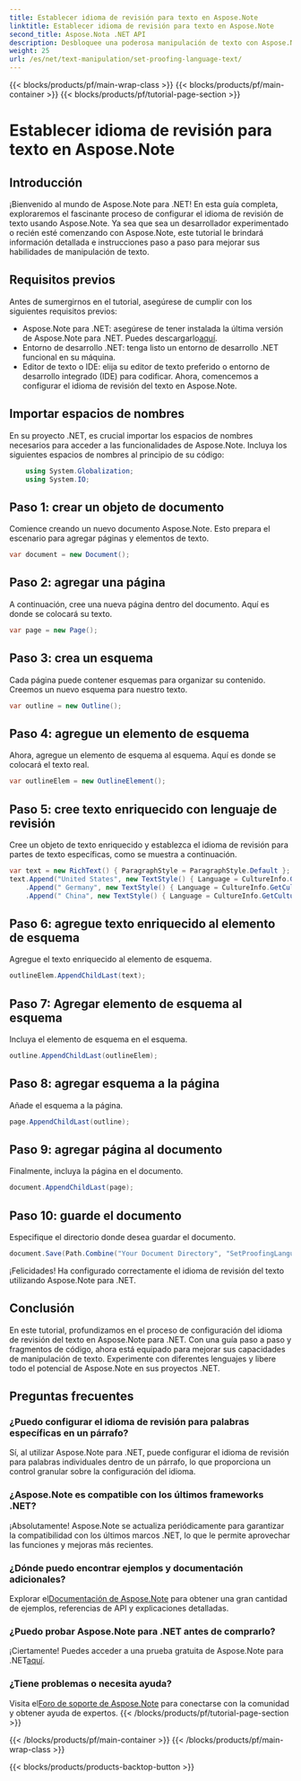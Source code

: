 ```yaml
---
title: Establecer idioma de revisión para texto en Aspose.Note
linktitle: Establecer idioma de revisión para texto en Aspose.Note
second_title: Aspose.Nota .NET API
description: Desbloquee una poderosa manipulación de texto con Aspose.Note para .NET. Configure el idioma de revisión sin esfuerzo con una guía paso a paso. ¡Mejore sus proyectos .NET ahora!
weight: 25
url: /es/net/text-manipulation/set-proofing-language-text/
---
```


{{< blocks/products/pf/main-wrap-class >}}
{{< blocks/products/pf/main-container >}}
{{< blocks/products/pf/tutorial-page-section >}}

# Establecer idioma de revisión para texto en Aspose.Note

## Introducción
¡Bienvenido al mundo de Aspose.Note para .NET! En esta guía completa, exploraremos el fascinante proceso de configurar el idioma de revisión de texto usando Aspose.Note. Ya sea que sea un desarrollador experimentado o recién esté comenzando con Aspose.Note, este tutorial le brindará información detallada e instrucciones paso a paso para mejorar sus habilidades de manipulación de texto.
## Requisitos previos
Antes de sumergirnos en el tutorial, asegúrese de cumplir con los siguientes requisitos previos:
- Aspose.Note para .NET: asegúrese de tener instalada la última versión de Aspose.Note para .NET. Puedes descargarlo[aquí](https://releases.aspose.com/note/net/).
- Entorno de desarrollo .NET: tenga listo un entorno de desarrollo .NET funcional en su máquina.
- Editor de texto o IDE: elija su editor de texto preferido o entorno de desarrollo integrado (IDE) para codificar.
Ahora, comencemos a configurar el idioma de revisión del texto en Aspose.Note.
## Importar espacios de nombres
En su proyecto .NET, es crucial importar los espacios de nombres necesarios para acceder a las funcionalidades de Aspose.Note. Incluya los siguientes espacios de nombres al principio de su código:
```csharp
    using System.Globalization;
    using System.IO;
```
## Paso 1: crear un objeto de documento
Comience creando un nuevo documento Aspose.Note. Esto prepara el escenario para agregar páginas y elementos de texto.
```csharp
var document = new Document();
```
## Paso 2: agregar una página
A continuación, cree una nueva página dentro del documento. Aquí es donde se colocará su texto.
```csharp
var page = new Page();
```
## Paso 3: crea un esquema
Cada página puede contener esquemas para organizar su contenido. Creemos un nuevo esquema para nuestro texto.
```csharp
var outline = new Outline();
```
## Paso 4: agregue un elemento de esquema
Ahora, agregue un elemento de esquema al esquema. Aquí es donde se colocará el texto real.
```csharp
var outlineElem = new OutlineElement();
```
## Paso 5: cree texto enriquecido con lenguaje de revisión
Cree un objeto de texto enriquecido y establezca el idioma de revisión para partes de texto específicas, como se muestra a continuación.
```csharp
var text = new RichText() { ParagraphStyle = ParagraphStyle.Default };
text.Append("United States", new TextStyle() { Language = CultureInfo.GetCultureInfo("en-US") })
    .Append(" Germany", new TextStyle() { Language = CultureInfo.GetCultureInfo("de-DE") })
    .Append(" China", new TextStyle() { Language = CultureInfo.GetCultureInfo("zh-CN") });
```
## Paso 6: agregue texto enriquecido al elemento de esquema
Agregue el texto enriquecido al elemento de esquema.
```csharp
outlineElem.AppendChildLast(text);
```
## Paso 7: Agregar elemento de esquema al esquema
Incluya el elemento de esquema en el esquema.
```csharp
outline.AppendChildLast(outlineElem);
```
## Paso 8: agregar esquema a la página
Añade el esquema a la página.
```csharp
page.AppendChildLast(outline);
```
## Paso 9: agregar página al documento
Finalmente, incluya la página en el documento.
```csharp
document.AppendChildLast(page);
```
## Paso 10: guarde el documento
Especifique el directorio donde desea guardar el documento.
```csharp
document.Save(Path.Combine("Your Document Directory", "SetProofingLanguageForText.one"));
```
¡Felicidades! Ha configurado correctamente el idioma de revisión del texto utilizando Aspose.Note para .NET.
## Conclusión
En este tutorial, profundizamos en el proceso de configuración del idioma de revisión del texto en Aspose.Note para .NET. Con una guía paso a paso y fragmentos de código, ahora está equipado para mejorar sus capacidades de manipulación de texto. Experimente con diferentes lenguajes y libere todo el potencial de Aspose.Note en sus proyectos .NET.

## Preguntas frecuentes
### ¿Puedo configurar el idioma de revisión para palabras específicas en un párrafo?
Sí, al utilizar Aspose.Note para .NET, puede configurar el idioma de revisión para palabras individuales dentro de un párrafo, lo que proporciona un control granular sobre la configuración del idioma.
### ¿Aspose.Note es compatible con los últimos frameworks .NET?
¡Absolutamente! Aspose.Note se actualiza periódicamente para garantizar la compatibilidad con los últimos marcos .NET, lo que le permite aprovechar las funciones y mejoras más recientes.
### ¿Dónde puedo encontrar ejemplos y documentación adicionales?
 Explorar el[Documentación de Aspose.Note](https://reference.aspose.com/note/net/) para obtener una gran cantidad de ejemplos, referencias de API y explicaciones detalladas.
### ¿Puedo probar Aspose.Note para .NET antes de comprarlo?
 ¡Ciertamente! Puedes acceder a una prueba gratuita de Aspose.Note para .NET[aquí](https://releases.aspose.com/).
### ¿Tiene problemas o necesita ayuda?
 Visita el[Foro de soporte de Aspose.Note](https://forum.aspose.com/c/note/28) para conectarse con la comunidad y obtener ayuda de expertos.
{{< /blocks/products/pf/tutorial-page-section >}}

{{< /blocks/products/pf/main-container >}}
{{< /blocks/products/pf/main-wrap-class >}}

{{< blocks/products/products-backtop-button >}}
